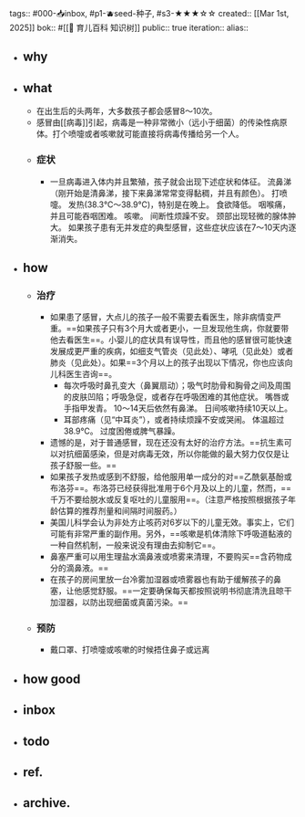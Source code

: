 tags:: #000-📥inbox, #p1-🫐seed-种子, #s3-★★★☆☆ 
created:: [[Mar 1st, 2025]] 
bok:: #[[🎋 育儿百科 知识树]]
public:: true
iteration::
alias::

- ## why
- ## what
	- 在出生后的头两年，大多数孩子都会感冒8～10次。
	- 感冒由[[病毒]]引起，病毒是一种非常微小（远小于细菌）的传染性病原体。打个喷嚏或者咳嗽就可能直接将病毒传播给另一个人。
	- ### 症状
		- 一旦病毒进入体内并且繁殖，孩子就会出现下述症状和体征。
		  流鼻涕（刚开始是清鼻涕，接下来鼻涕常常变得黏稠，并且有颜色）。
		  打喷嚏。
		  发热(38.3℃～38.9℃)，特别是在晚上。
		  食欲降低。
		  咽喉痛，并且可能吞咽困难。
		  咳嗽。
		  间断性烦躁不安。
		  颈部出现轻微的腺体肿大。
		  如果孩子患有无并发症的典型感冒，这些症状应该在7～10天内逐渐消失。
- ## how
	- ### 治疗
		- 如果患了感冒，大点儿的孩子一般不需要去看医生，除非病情变严重。==如果孩子只有3个月大或者更小，一旦发现他生病，你就要带他去看医生==。小婴儿的症状具有误导性，而且他的感冒很可能快速发展成更严重的疾病，如细支气管炎（见此处）、哮吼（见此处）或者肺炎（见此处）。如果==3个月以上的孩子出现以下情况，你也应该向儿科医生咨询==。
			- 每次呼吸时鼻孔变大（鼻翼扇动）；吸气时肋骨和胸骨之间及周围的皮肤凹陷；呼吸急促，或者存在呼吸困难的其他症状。
			  嘴唇或手指甲发青。
			  10～14天后依然有鼻涕。
			  日间咳嗽持续10天以上。
			- 耳部疼痛（见“中耳炎”），或者持续烦躁不安或哭闹。
			  体温超过38.9℃。
			  过度困倦或脾气暴躁。
		- 遗憾的是，对于普通感冒，现在还没有太好的治疗方法。==抗生素可以对抗细菌感染，但是对病毒无效，所以你能做的最大努力仅仅是让孩子舒服一些。==
		- 如果孩子发热或感到不舒服，给他服用单一成分的对==乙酰氨基酚或布洛芬==。布洛芬已经获得批准用于6个月及以上的儿童，然而，==千万不要给脱水或反复呕吐的儿童服用==。（注意严格按照根据孩子年龄估算的推荐剂量和间隔时间服药。）
		- 美国儿科学会认为非处方止咳药对6岁以下的儿童无效。事实上，它们可能有非常严重的副作用。另外，==咳嗽是机体清除下呼吸道黏液的一种自然机制，一般来说没有理由去抑制它==。
		- 鼻塞严重可以用生理盐水滴鼻液或喷雾来清理，不要购买==含药物成分的滴鼻液。==
		- 在孩子的房间里放一台冷雾加湿器或喷雾器也有助于缓解孩子的鼻塞，让他感觉舒服。==一定要确保每天都按照说明书彻底清洗且晾干加湿器，以防出现细菌或真菌污染。==
	- ### 预防
		- 戴口罩、打喷嚏或咳嗽的时候捂住鼻子或远离
- ## how good
- ## inbox
- ## todo
- ## ref.
- ## archive.